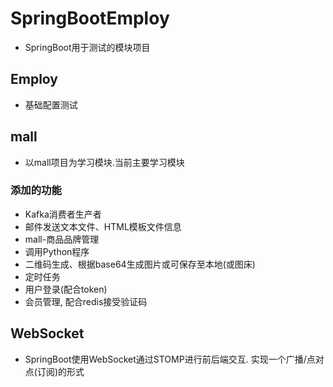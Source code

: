 # SpringBootEmploy

- SpringBoot用于测试的模块项目

## Employ

- 基础配置测试

## mall

- 以mall项目为学习模块.当前主要学习模块

### 添加的功能

- Kafka消费者生产者
- 邮件发送文本文件、HTML模板文件信息
- mall-商品品牌管理
- 调用Python程序
- 二维码生成、根据base64生成图片或可保存至本地(或图床)
- 定时任务
- 用户登录(配合token)
- 会员管理, 配合redis接受验证码

## WebSocket

- SpringBoot使用WebSocket通过STOMP进行前后端交互. 实现一个广播/点对点(订阅)的形式
